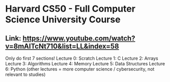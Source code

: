 # Harvard CS50 - Full Computer Science University Course
## Link: https://www.youtube.com/watch?v=8mAITcNt710&list=LL&index=58
Only do first 7 sections!
Lecture 0: Scratch
Lecture 1: C 
Lecture 2: Arrays 
Lecture 3: Algorithms 
Lecture 4: Memory 
Lecture 5: Data Structures
Lecture 6: Python
(other lectures = more computer science / cybersecurity, not relevant to studies)
